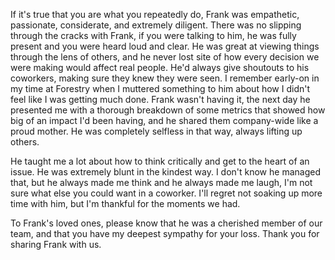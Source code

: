 If it's true that you are what you repeatedly do, Frank was empathetic, passionate, considerate, and extremely diligent. There was no slipping through the cracks with Frank, if you were talking to him,
he was fully present and you were heard loud and clear. He was great at viewing things through the lens of others, and he never lost site of how every decision we were making would affect real people.
He'd always give shoutouts to his coworkers, making sure they knew they were seen. I remember
early-on in my time at Forestry when I muttered something to him about how I didn't feel like I was getting much done. Frank wasn't having it, the next day he presented me with a thorough breakdown of some metrics
that showed how big of an impact I'd been having, and he shared them company-wide like a proud mother. He was completely selfless in that way, always lifting up others.

He taught me a lot about how to think critically and get to the heart of an issue. He was extremely blunt in the kindest way. I don't know he managed that, but he always made me think and he always made me laugh,
I'm not sure what else you could want in a coworker. I'll regret not soaking up more time with him, but I'm thankful for the moments we had.

To Frank's loved ones, please know that he was a cherished member of our team, and that you have my deepest sympathy for your loss. Thank you for sharing Frank with us.
